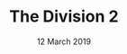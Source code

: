 ---
layout: post
date: 12 March 2019
title: The Division 2
description: 
developer: Ubisoft
card-image: 3
banner-image: 10
banner-offset: 50
---